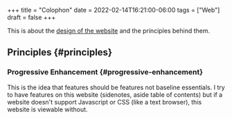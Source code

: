 +++
title = "Colophon"
date = 2022-02-14T16:21:00-06:00
tags = ["Web"]
draft = false
+++

This is about the [design of the website](https://artyns-garden.vercel.app) and the principles behind them.


## Principles {#principles}


### Progressive Enhancement {#progressive-enhancement}

This is the idea that features should be features not baseline essentials. I try to have features on this website (sidenotes, aside table of contents) but if a website doesn't support Javascript or CSS (like a text browser), this website is viewable without.